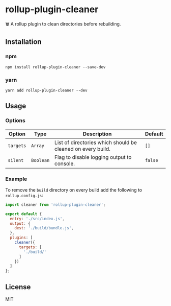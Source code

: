 # rollup-plugin-cleaner

:wastebasket: A rollup plugin to clean directories before rebuilding.

## Installation

### npm

`npm install rollup-plugin-cleaner --save-dev`

### yarn

`yarn add rollup-plugin-cleaner --dev`

## Usage

### Options

| Option    | Type      | Description                                                 | Default |
| --------- | --------- | ----------------------------------------------------------- | ------- |
| `targets` | `Array`   | List of directories which should be cleaned on every build. | `[]`    |
| `silent`  | `Boolean` | Flag to disable logging output to console.                  | `false` |

### Example

To remove the `build` directory on every build add the following to `rollup.config.js`:

```JavaScript
import cleaner from 'rollup-plugin-cleaner';

export default {
  entry: './src/index.js',
  output: {
    dest: './build/bundle.js',
  },
  plugins: [
    cleaner({
      targets: [
        './build/'
      ]
    })
  ]
};
```

## License

MIT
